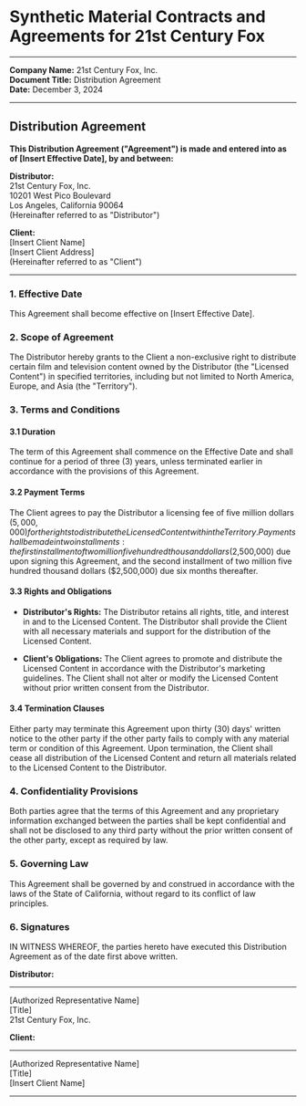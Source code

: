# Synthetic Material Contracts and Agreements for 21st Century Fox

---

**Company Name:** 21st Century Fox, Inc.  
**Document Title:** Distribution Agreement  
**Date:** December 3, 2024  

---

## Distribution Agreement

**This Distribution Agreement ("Agreement") is made and entered into as of [Insert Effective Date], by and between:**

**Distributor:**  
21st Century Fox, Inc.  
10201 West Pico Boulevard  
Los Angeles, California 90064  
(Hereinafter referred to as "Distributor")

**Client:**  
[Insert Client Name]  
[Insert Client Address]  
(Hereinafter referred to as "Client")

---

### 1. Effective Date

This Agreement shall become effective on [Insert Effective Date].

### 2. Scope of Agreement

The Distributor hereby grants to the Client a non-exclusive right to distribute certain film and television content owned by the Distributor (the "Licensed Content") in specified territories, including but not limited to North America, Europe, and Asia (the "Territory").

### 3. Terms and Conditions

#### 3.1 Duration

The term of this Agreement shall commence on the Effective Date and shall continue for a period of three (3) years, unless terminated earlier in accordance with the provisions of this Agreement.

#### 3.2 Payment Terms

The Client agrees to pay the Distributor a licensing fee of five million dollars ($5,000,000) for the rights to distribute the Licensed Content within the Territory. Payment shall be made in two installments: the first installment of two million five hundred thousand dollars ($2,500,000) due upon signing this Agreement, and the second installment of two million five hundred thousand dollars ($2,500,000) due six months thereafter.

#### 3.3 Rights and Obligations

- **Distributor's Rights:** The Distributor retains all rights, title, and interest in and to the Licensed Content. The Distributor shall provide the Client with all necessary materials and support for the distribution of the Licensed Content.

- **Client's Obligations:** The Client agrees to promote and distribute the Licensed Content in accordance with the Distributor's marketing guidelines. The Client shall not alter or modify the Licensed Content without prior written consent from the Distributor.

#### 3.4 Termination Clauses

Either party may terminate this Agreement upon thirty (30) days' written notice to the other party if the other party fails to comply with any material term or condition of this Agreement. Upon termination, the Client shall cease all distribution of the Licensed Content and return all materials related to the Licensed Content to the Distributor.

### 4. Confidentiality Provisions

Both parties agree that the terms of this Agreement and any proprietary information exchanged between the parties shall be kept confidential and shall not be disclosed to any third party without the prior written consent of the other party, except as required by law.

### 5. Governing Law

This Agreement shall be governed by and construed in accordance with the laws of the State of California, without regard to its conflict of law principles.

### 6. Signatures

IN WITNESS WHEREOF, the parties hereto have executed this Distribution Agreement as of the date first above written.

**Distributor:**  
_____________________________  
[Authorized Representative Name]  
[Title]  
21st Century Fox, Inc.  

**Client:**  
_____________________________  
[Authorized Representative Name]  
[Title]  
[Insert Client Name]  

---
